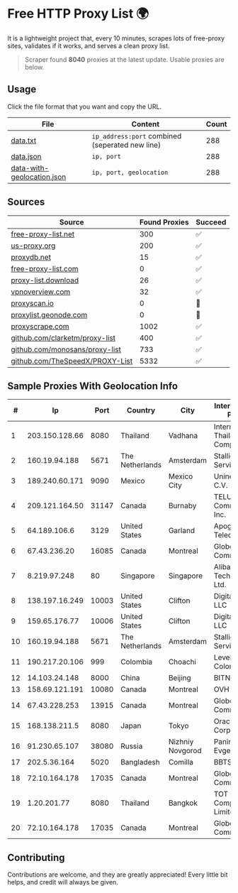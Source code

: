
# Free HTTP Proxy List 🌍

It is a lightweight project that, every 10 minutes, scrapes lots of free-proxy sites, validates if it works, and serves a clean proxy list.


> Scraper found **8040** proxies at the latest update. Usable proxies are below.

## Usage

Click the file format that you want and copy the URL.


|File|Content|Count|
|----|-------|-----|
|[data.txt](https://raw.githubusercontent.com/themiralay/Proxy-List-World/master/data.txt)|`ip_address:port` combined (seperated new line)|288|
|[data.json](https://raw.githubusercontent.com/themiralay/Proxy-List-World/master/data.json)|`ip, port`|288|
|[data-with-geolocation.json](https://raw.githubusercontent.com/themiralay/Proxy-List-World/master/data-with-geolocation.json)|`ip, port, geolocation`|288|

## Sources

|Source|Found Proxies|Succeed|
|------|-------------|-------|
|[free-proxy-list.net](https://free-proxy-list.net)|300|✅|
|[us-proxy.org](https://www.us-proxy.org)|200|✅|
|[proxydb.net](http://proxydb.net)|15|✅|
|[free-proxy-list.com](https://free-proxy-list.com/?page=&port=&type%5B%5D=http&type%5B%5D=https&up_time=0&search=Search)|0|✅|
|[proxy-list.download](https://www.proxy-list.download/HTTP)|26|✅|
|[vpnoverview.com](https://vpnoverview.com/privacy/anonymous-browsing/free-proxy-servers)|32|✅|
|[proxyscan.io](https://www.proxyscan.io)|0|🚫|
|[proxylist.geonode.com](https://proxylist.geonode.com/api/proxy-list?limit=300&page=1&sort_by=lastChecked&sort_type=desc&protocols=http,https)|0|🚫|
|[proxyscrape.com](https://api.proxyscrape.com/v2/?request=displayproxies&protocol=http&timeout=10000&country=all&ssl=all&anonymity=all)|1002|✅|
|[github.com/clarketm/proxy-list](https://raw.githubusercontent.com/clarketm/proxy-list/master/proxy-list-raw.txt)|400|✅|
|[github.com/monosans/proxy-list](https://raw.githubusercontent.com/monosans/proxy-list/main/proxies/http.txt)|733|✅|
|[github.com/TheSpeedX/PROXY-List](https://raw.githubusercontent.com/TheSpeedX/PROXY-List/master/http.txt)|5332|✅|


## Sample Proxies With Geolocation Info

|#|Ip|Port|Country|City|Internet Service Provider|
|-|--|----|-------|----|-------------------------|
|1|203.150.128.66|8080|Thailand|Vadhana|Internet Thailand Company Ltd|
|2|160.19.94.188|5671|The Netherlands|Amsterdam|Stallion Network Services Limited|
|3|189.240.60.171|9090|Mexico|Mexico City|Uninet S.A. de C.V.|
|4|209.121.164.50|31147|Canada|Burnaby|TELUS Communications Inc.|
|5|64.189.106.6|3129|United States|Garland|Apogee Telecom Inc.|
|6|67.43.236.20|16085|Canada|Montreal|GloboTech Communications|
|7|8.219.97.248|80|Singapore|Singapore|Alibaba (US) Technology Co., Ltd.|
|8|138.197.16.249|10003|United States|Clifton|DigitalOcean, LLC|
|9|159.65.176.77|10006|United States|Clifton|DigitalOcean, LLC|
|10|160.19.94.188|5671|The Netherlands|Amsterdam|Stallion Network Services Limited|
|11|190.217.20.106|999|Colombia|Choachi|Level 3 Colombia S.A|
|12|14.103.24.148|8000|China|Beijing|BITNET|
|13|158.69.121.191|10080|Canada|Montreal|OVH SAS|
|14|67.43.228.253|13915|Canada|Montreal|GloboTech Communications|
|15|168.138.211.5|8080|Japan|Tokyo|Oracle Corporation|
|16|91.230.65.107|38080|Russia|Nizhniy Novgorod|Panin Kirill Evgenyevich|
|17|202.5.36.164|5020|Bangladesh|Comilla|BBTS-NEW|
|18|72.10.164.178|17035|Canada|Montreal|GloboTech Communications|
|19|1.20.201.77|8080|Thailand|Bangkok|TOT Public Company Limited|
|20|72.10.164.178|17035|Canada|Montreal|GloboTech Communications|



## Contributing

Contributions are welcome, and they are greatly appreciated! Every
little bit helps, and credit will always be given.

